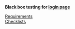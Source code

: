 **Black box testing for [login page](http://itcareer.pythonanywhere.com/)**  

[Requirements](https://docs.google.com/document/d/199yDWTQs1XKEJMK3pQw_aXbtqEF700SoQGsc-K_H6Kw/edit?usp=sharing)  
[Checklists](https://docs.google.com/spreadsheets/d/1rGnHgf8QCEKyoLjAJBntcsFgXcMKgsAcFi8i_8Gk_xw/edit#gid=0)